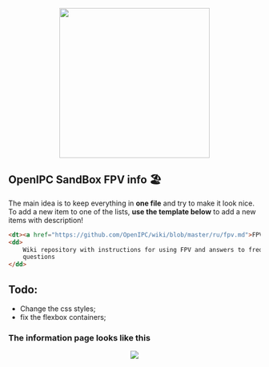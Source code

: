 <p align="center">
<image src="img/logo_dark.png" width="300"/>
</p>

## OpenIPC SandBox FPV info 🏖️

The main idea is to keep everything in <b>one file</b> and try to make it look nice. 
To add a new item to one of the lists, <b>use the template below</b> to add a new items with description!

```html
<dt><a href="https://github.com/OpenIPC/wiki/blob/master/ru/fpv.md">FPV Wiki</a></dt>
<dd>
    Wiki repository with instructions for using FPV and answers to frequently asked
    questions
</dd>
```
## Todo:
- Change the css styles;
- fix the flexbox containers;

### The information page looks like this

<p align="center">
<image src="img/view_1.png">
</p>